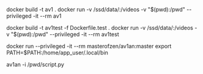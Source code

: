 docker build -t av1 .
docker run -v /ssd/data/:/videos -v "$(pwd):/pwd" --privileged  -it --rm av1

docker build -t av1test -f Dockerfile.test .
docker run -v /ssd/data/:/videos -v "$(pwd):/pwd" --privileged  -it --rm av1test

docker run --privileged  -it --rm masterofzen/av1an:master 
export PATH=$PATH:/home/app_user/.local/bin

av1an -i /pwd/script.py